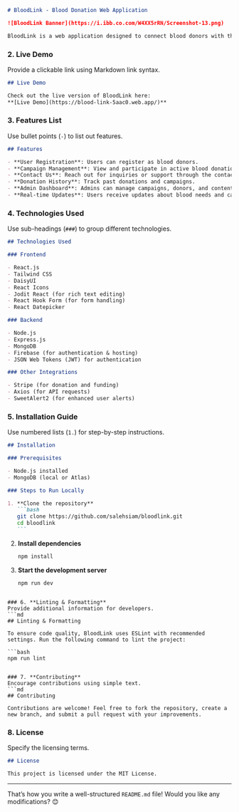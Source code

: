 ```md
# BloodLink - Blood Donation Web Application

![BloodLink Banner](https://i.ibb.co.com/W4XX5rRN/Screenshot-13.png)

BloodLink is a web application designed to connect blood donors with those in need. The platform allows users to register as donors, participate in donation campaigns, and stay informed about ongoing donation drives. Built with the MERN stack (MongoDB, Express.js, React, Node.js), BloodLink aims to save lives by making blood donation easy and accessible.
```

### 2. **Live Demo**

Provide a clickable link using Markdown link syntax.

```md
## Live Demo

Check out the live version of BloodLink here:  
**[Live Demo](https://blood-link-5aac0.web.app/)**
```

### 3. **Features List**

Use bullet points (`-`) to list out features.

```md
## Features

- **User Registration**: Users can register as blood donors.
- **Campaign Management**: View and participate in active blood donation campaigns.
- **Contact Us**: Reach out for inquiries or support through the contact form.
- **Donation History**: Track past donations and campaigns.
- **Admin Dashboard**: Admins can manage campaigns, donors, and content on the platform.
- **Real-time Updates**: Users receive updates about blood needs and campaigns.
```

### 4. **Technologies Used**

Use sub-headings (`###`) to group different technologies.

```md
## Technologies Used

### Frontend

- React.js
- Tailwind CSS
- DaisyUI
- React Icons
- Jodit React (for rich text editing)
- React Hook Form (for form handling)
- React Datepicker

### Backend

- Node.js
- Express.js
- MongoDB
- Firebase (for authentication & hosting)
- JSON Web Tokens (JWT) for authentication

### Other Integrations

- Stripe (for donation and funding)
- Axios (for API requests)
- SweetAlert2 (for enhanced user alerts)
```

### 5. **Installation Guide**

Use numbered lists (`1.`) for step-by-step instructions.

````md
## Installation

### Prerequisites

- Node.js installed
- MongoDB (local or Atlas)

### Steps to Run Locally

1. **Clone the repository**
   ```bash
   git clone https://github.com/salehsiam/bloodlink.git
   cd bloodlink
   ```
````

2. **Install dependencies**

   ```bash
   npm install
   ```

3. **Start the development server**
   ```bash
   npm run dev
   ```

````

### 6. **Linting & Formatting**
Provide additional information for developers.
```md
## Linting & Formatting

To ensure code quality, BloodLink uses ESLint with recommended settings. Run the following command to lint the project:

```bash
npm run lint
````

````

### 7. **Contributing**
Encourage contributions using simple text.
```md
## Contributing

Contributions are welcome! Feel free to fork the repository, create a new branch, and submit a pull request with your improvements.
````

### 8. **License**

Specify the licensing terms.

```md
## License

This project is licensed under the MIT License.
```

---

That’s how you write a well-structured `README.md` file! Would you like any modifications? 😊
